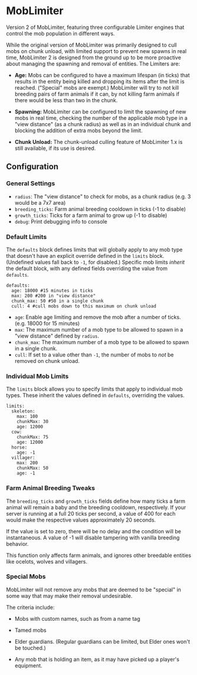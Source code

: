 MobLimiter
===========

Version 2 of MobLimiter, featuring three configurable Limiter engines that control the mob population in different ways.

While the original version of MobLimiter was primarily designed to cull mobs on chunk unload, with limited support to
prevent new spawns in real time, MobLimiter 2 is designed from the ground up to be more proactive about managing the
spawning and removal of entities. The Limiters are:

* **Age:** Mobs can be configured to have a maximum lifespan (in ticks) that results in the entity being killed and
dropping its items after the limit is reached. ("Special" mobs are exempt.) MobLimiter will try to not kill breeding
pairs of farm animals if it can, by not killing farm animals if there would be less than two in the chunk.

* **Spawning:** MobLimiter can be configured to limit the spawning of new mobs in real time, checking the number of the
applicable mob type in a "view distance" (as a chunk radius) as well as in an individual chunk and blocking the addition
of extra mobs beyond the limit.

* **Chunk Unload:** The chunk-unload culling feature of MobLimiter 1.x is still available, if its use is desired.


Configuration
-------------

### General Settings

* `radius`: The "view distance" to check for mobs, as a chunk radius (e.g. 3 would be a 7x7 area)
* `breeding_ticks`: Farm animal breeding cooldown in ticks (-1 to disable)
* `growth_ticks`: Ticks for a farm animal to grow up (-1 to disable)
* `debug`: Print debugging info to console


### Default Limits

The `defaults` block defines limits that will globally apply to any mob type that doesn't have an explicit override
defined in the `limits` block. (Undefined values fall back to `-1`, for disabled.) Specific mob limits *inherit* the
default block, with any defined fields overriding the value from `defaults`.

```
defaults:
  age: 18000 #15 minutes in ticks
  max: 200 #200 in "view distance"
  chunk_max: 50 #50 in a single chunk
  cull: 4 #cull mobs down to this maximum on chunk unload
```

* `age`: Enable age limiting and remove the mob after a number of ticks. (e.g. 18000 for 15 minutes)
* `max`: The maximum number of a mob type to be allowed to spawn in a "view distance" defined by `radius`.
* `chunk_max`: The maximum number of a mob type to be allowed to spawn in a single chunk.
* `cull`: If set to a value other than `-1`, the number of mobs to *not* be removed on chunk unload.


### Individual Mob Limits

The `limits` block allows you to specify limits that apply to individual mob types. These inherit the values defined in
`defaults`, overriding the values.

```
limits:
  skeleton:
    max: 100
    chunkMax: 30
    age: 12000
  cow:
    chunkMax: 75
    age: 12000
  horse:
    age: -1
  villager:
    max: 200
    chunkMax: 50
    age: -1
```


### Farm Animal Breeding Tweaks

The `breeding_ticks` and `growth_ticks` fields define how many ticks a farm animal will remain a baby and the breeding 
cooldown, respectively. If your server is running at a full 20 ticks per second, a value of 400 for each would make
the respective values approximately 20 seconds.

If the value is set to zero, there will be no delay and the condition will be instantaneous. A value of -1 will disable
tampering with vanilla breeding behavior.

This function only affects farm animals, and ignores other breedable entities like ocelots, wolves and villagers.


### Special Mobs

MobLimiter will not remove any mobs that are deemed to be "special" in some way that may make their removal undesirable.

The criteria include:

* Mobs with custom names, such as from a name tag
 
* Tamed mobs

* Elder guardians. (Regular guardians can be limited, but Elder ones won't be touched.)

* Any mob that is holding an item, as it may have picked up a player's equipment.

